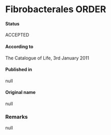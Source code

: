 Fibrobacterales ORDER
=======

#### Status
ACCEPTED

#### According to
The Catalogue of Life, 3rd January 2011

#### Published in
null

#### Original name
null

### Remarks
null